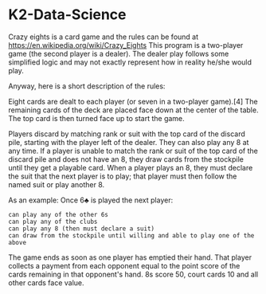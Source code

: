 # K2-Data-Science
Crazy eights is a card game and the rules can be found at https://en.wikipedia.org/wiki/Crazy_Eights
This program is a two-player game (the second player is a dealer). The dealer play follows some simplified logic and may not exactly represent how in reality he/she would play.

Anyway, here is a short description of the rules:

Eight cards are dealt to each player (or seven in a two-player game).[4] The remaining cards of the deck are placed face down at the center of the table. The top card is then turned face up to start the game.

Players discard by matching rank or suit with the top card of the discard pile, starting with the player left of the dealer. They can also play any 8 at any time. If a player is unable to match the rank or suit of the top card of the discard pile and does not have an 8, they draw cards from the stockpile until they get a playable card. When a player plays an 8, they must declare the suit that the next player is to play; that player must then follow the named suit or play another 8.

As an example: Once 6♣ is played the next player:

    can play any of the other 6s
    can play any of the clubs
    can play any 8 (then must declare a suit)
    can draw from the stockpile until willing and able to play one of the above

The game ends as soon as one player has emptied their hand. That player collects a payment from each opponent equal to the point score of the cards remaining in that opponent's hand. 8s score 50, court cards 10 and all other cards face value.

